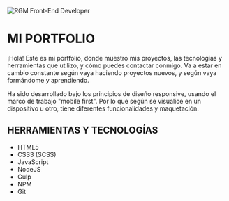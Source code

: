 ![RGM Front-End Developer](/./assets/images/RGMborde.png)

# MI PORTFOLIO

¡Hola! Este es mi portfolio, donde muestro mis proyectos, las tecnologías y herramientas que utilizo, y cómo puedes contactar conmigo.
Va a estar en cambio constante según vaya haciendo proyectos nuevos, y según vaya formándome y aprendiendo.

Ha sido desarrollado bajo los principios de diseño responsive, usando el marco de trabajo "mobile first". Por lo que según se visualice en un dispositivo u otro, tiene diferentes funcionalidades y maquetación.

## HERRAMIENTAS Y TECNOLOGÍAS

- HTML5
- CSS3 (SCSS)
- JavaScript
- NodeJS
- Gulp
- NPM
- Git
